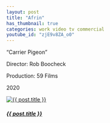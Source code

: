 ```yaml
---
layout: post
title: "Afrin"
has_thumbnail: true
categories: work video tv commercial
youtube_id: "zjE9v8ZA_o0"
---
```


“Carrier Pigeon”

Director: Rob Boocheck

Production: 59 Films

2020

<a href="{{ post.url }}">
  <article class="card bg-dark text-white mb-5 post">
    <img src="https://img.youtube.com/vi/{{ post.youtube_id }}/maxresdefault.jpg" class="card-img" alt="{{ post.title }}">
    <div class="card-img-overlay">
      <h5 class="card-title text-right">{{ post.title }}</h5>
    </div>
  </article>
    
</a>

